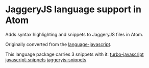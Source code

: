 # JaggeryJS language support in Atom

Adds syntax highlighting and snippets to JaggeryJS files in Atom.

Originally converted from the [language-javascript](https://github.com/atom/language-javascript).

This language package carries 3 snippets with it:
[turbo-javascript](https://github.com/extrabacon/atom-turbo-javascript)
[javascript-snippets](https://github.com/zenorocha/atom-javascript-snippets)
[jaggeryjs-snippets](https://github.com/thiagobonfante/atom-jaggeryjs-snippets)

